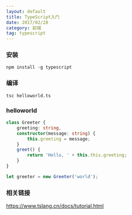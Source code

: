 ```yaml
---
layout: default
title: TypeScript入门
date: 2017/02/28
category: 前端
tag: typescript
---
```


### 安装
``` shell
npm install -g typescript
```

### 编译
``` shell
tsc helloworld.ts
```

### helloworld

``` typescript
class Greeter {
	greeting: string,
	constructor(message: string) {
		this.greeting = message;
	}
	greet() {
		return 'Hello, ' + this.this.greeting;
	}
}

let greeter = new Greeter('world');
```

### 相关链接

https://www.tslang.cn/docs/tutorial.html


